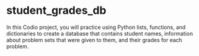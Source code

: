 # student_grades_db

In this Codio project, you will practice using Python lists, functions, and dictionaries to create a database that contains student names, information about problem sets that were given to them, and their grades for each problem.
